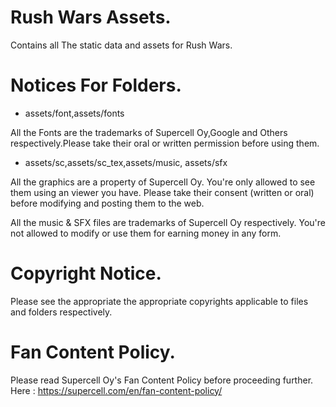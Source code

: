 # Rush Wars Assets.
 Contains all The static data and assets for Rush Wars.

# Notices For Folders.
  - assets/font,assets/fonts
   
   All the Fonts are the trademarks of Supercell Oy,Google and Others respectively.Please take their oral or written permission before using them.

 - assets/sc,assets/sc_tex,assets/music, assets/sfx
  
  All the graphics are a property of Supercell Oy. You're only allowed to see them using an viewer you have. Please take their consent (written or oral) before modifying and posting them to the web.
  
  All the music & SFX files are trademarks of Supercell Oy respectively. You're not allowed to modify or use them for earning money in any form.

# Copyright Notice.
 Please see the appropriate the appropriate copyrights applicable to files and folders respectively.

# Fan Content Policy.
 Please read Supercell Oy's Fan Content Policy before proceeding further. Here : https://supercell.com/en/fan-content-policy/ 

